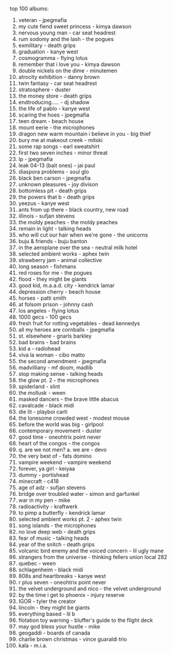 top 100 albums:
  1.  veteran - jpegmafia
  1.  my cute fiend sweet princess - kimya dawson
  1.  nervous young man - car seat headrest
  1.  rum sodomy and the lash - the pogues
  1.  exmilitary - death grips
  1.  graduation - kanye west
  1.  cosmogramma - flying lotus
  1.  remember that i love you - kimya dawson
  1.  double nickels on the dime - minutemen
  1.  atrocity exhibition - danny brown
  1.  twin fantasy - car seat headrest 
  1.  stratosphere - duster
  1.  the money store - death grips
  1.  endtroducing..... - dj shadow
  1.  the life of pablo - kanye west
  1.  scaring the hoes - jpegmafia
  1.  teen dream - beach house 
  1.  mount eerie - the microphones
  1.  dragon new warm mountain i believe in you - big thief
  1.  bury me at makeout creek - mitski
  1.  some rap songs - earl sweatshirt
  1.  first two seven inches - minor threat
  1.  lp - jpegmafia
  1.  leak 04-13 (bait ones) - jai paul
  1.  diaspora problems - soul glo
  1.  black ben carson - jpegmafia
  1.  unknown pleasures - joy divison
  1.  bottomless pit - death grips
  1.  the powers that b - death grips
  1.  yeezus - kanye west
  1.  ants from up there - black country, new road
  1.  illinois - sufjan stevens
  1.  the moldy peaches - the moldy peaches
  1.  remain in light - talking heads
  1.  who will cut our hair when we're gone - the unicorns
  1.  buju & friends - buju banton
  1.  in the aeroplane over the sea - neutral milk hotel
  1.  selected ambient works - aphex twin 
  1.  strawberry jam - animal collective
  1.  long season - fishmans
  1.  red roses for me - the pogues
  1.  flood - they might be giants
  1.  good kid, m.a.a.d. city - kendrick lamar
  1.  depression cherry - beach house
  1.  horses - patti smith
  1.  at folsom prison - johnny cash
  1.  los angeles - flying lotus 
  1.  1000 gecs - 100 gecs
  1.  fresh fruit for rotting vegetables - dead kennedys
  1.  all my heroes are cornballs - jpegmafia
  1.  st. elsewhere - gnarls barkley
  1.  bad brains - bad brains
  1.  kid a - radiohead
  1.  viva la woman - cibo matto
  1.  the second amendment - jpegmafia
  1.  madvilliany - mf doom, madlib
  1.  stop making sense - talking heads 
  1.  the glow pt. 2 - the microphones
  1.  spiderland - slint
  1.  the mollusk - ween
  1.  masked dancers - the brave little abacus
  1.  cavalcade - black midi
  1.  die lit - playboi carti
  1.  the lonesome crowded west - modest mouse
  1.  before the world was big - girlpool
  1.  contemporary movement - duster
  1.  good time - oneohtrix point never
  1.  heart of the congos - the congos
  1.  q. are we not men? a. we are - devo
  1.  the very best of - fats domino
  1.  vampire weekend - vampire weekend
  1.  forever, ya girl - keiyaa
  1.  dummy - portishead
  1.  minecraft - c418
  1.  age of adz - sufjan stevens
  1.  bridge over troubled water - simon and garfunkel
  1.  war in my pen - mike
  1.  radioactivity - kraftwerk
  1.  to pimp a butterfly - kendrick lamar
  1.  selected ambient works pt. 2 - aphex twin 
  1.  song islands - the microphones
  1.  no love deep web - death grips
  1.  fear of music - talking heads
  1.  year of the snitch - death grips
  1.  volcanic bird enemy and the voiced concern - lil ugly mane 
  1.  strangers from the universe - thinking fellers union local 282
  1.  quebec - ween 
  1.  schlagenheim - black midi
  1.  808s and heartbreaks - kanye west
  1.  r plus seven - oneohtrix point never
  1.  the velvet underground and nico - the velvet underground
  1.  by the time i get to phoenix - injury reserve
  1.  IGOR - tyler the creator
  1.  lincoln - they might be giants
  1.  everything based - lil b 
  1.  flotation toy warning - bluffer's guide to the flight deck
  1.  may god bless your hustle - mike 
  1.  geogaddi - boards of canada
  1.  charlie brown christmas - vince guaraldi trio
  1.  kala - m.i.a.
